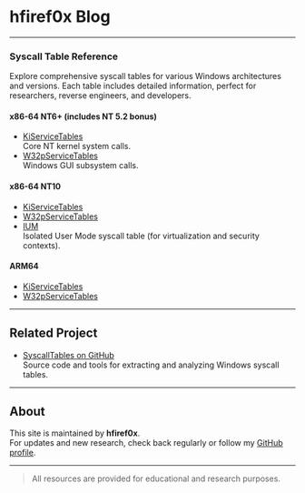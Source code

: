 # hfiref0x Blog

---

### Syscall Table Reference

Explore comprehensive syscall tables for various Windows architectures and versions. Each table includes detailed information, perfect for researchers, reverse engineers, and developers.

#### x86-64 NT6+ (includes NT 5.2 bonus)

- [KiServiceTables](https://hfiref0x.github.io/X86_64/NT6_syscalls.html)  
  Core NT kernel system calls.
- [W32pServiceTables](https://hfiref0x.github.io/X86_64/NT6_w32ksyscalls.html)  
  Windows GUI subsystem calls.

#### x86-64 NT10

- [KiServiceTables](https://hfiref0x.github.io/X86_64/NT10_syscalls.html)
- [W32pServiceTables](https://hfiref0x.github.io/X86_64/NT10_w32ksyscalls.html)
- [IUM](https://hfiref0x.github.io/X86_64/NT10_iumsyscalls.html)  
  Isolated User Mode syscall table (for virtualization and security contexts).

#### ARM64

- [KiServiceTables](https://hfiref0x.github.io/ARM64/syscalls.html)
- [W32pServiceTables](https://hfiref0x.github.io/ARM64/w32ksyscalls.html)

---

## Related Project

- [SyscallTables on GitHub](https://github.com/hfiref0x/SyscallTables)  
  Source code and tools for extracting and analyzing Windows syscall tables.

---

## About

This site is maintained by **hfiref0x**.  
For updates and new research, check back regularly or follow my [GitHub profile](https://github.com/hfiref0x).

---

> All resources are provided for educational and research purposes.
